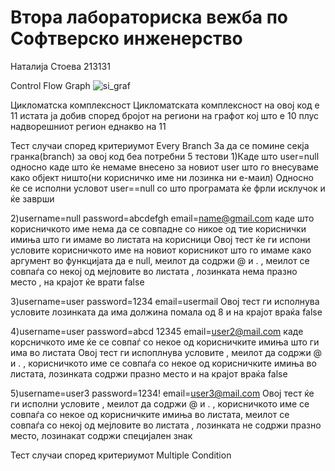 # Втора лабораториска вежба по Софтверско инженерство
Наталија Стоева 213131

Control Flow Graph
![si_graf](https://github.com/stoevan/SI_2023_lab2_213131/assets/108935768/87270fec-1d86-4ff6-b365-130b15d38909)

Цикломатска комплексност
Цикломатската комплексност на овој код е 11 истата ја добив според бројот на региони на графот кој што е  10 плус надворешниот регион  еднакво на  11

Тест случаи според критериумот Every Branch
За да се помине секја гранка(branch) за овој код беа потребни 5 тестови
1)Каде што user=null односно каде што ќе немаме внесено за новиот user што го внесуваме како објект ништо(ни корисничко име ни лозинка ни е-маил)
Односно ќе се исполни условот user==null со што програмата ќе фрли исклучок и ќе заврши

2)username=null   password=abcdefgh     email=name@gmail.com каде што корисничкото име нема да се совпадне со никое од тие кориснички имиња што ги имаме во листата на корисници
Овој тест ќе ги испони условите корисничкото име на новиот корисникот што го имаме како аргумент во функцијата да е null, меилот да содржи @ и . , меилот  се совпаѓа со некој од мејловите во листата , лозинката нема празно место , на крајот ќе врати false

3)username=user password=1234 email=usermail
Овој тест  ги исполнува условите лозинката да има должина помала од 8 и на крајот враќа false

4)username=user password=abcd 12345 email=user2@mail.com  каде корсничкото име ќе се совпаѓ со некое од корисничките имиња што ги има во листата
Овој тест ги испоплнува условите , меилот да содржи @ и .  , корисничкото име  се совпаѓа со некое од корисничките имиња во листата, лозинката содржи празно место и на крајот враќа false

5)username=user3 password=1234! email=user3@mail.com 
Овој тест ќе ги исполни условите , меилот да содржи @ и .  , корисничкото име  се совпаѓа со некое од корисничките имиња во листата, меилот  се совпаѓа со некој од мејловите во листата , лозинката не содржи празно место, лозинакат содржи специјален знак

Тест случаи според критериумот  Multiple Condition


